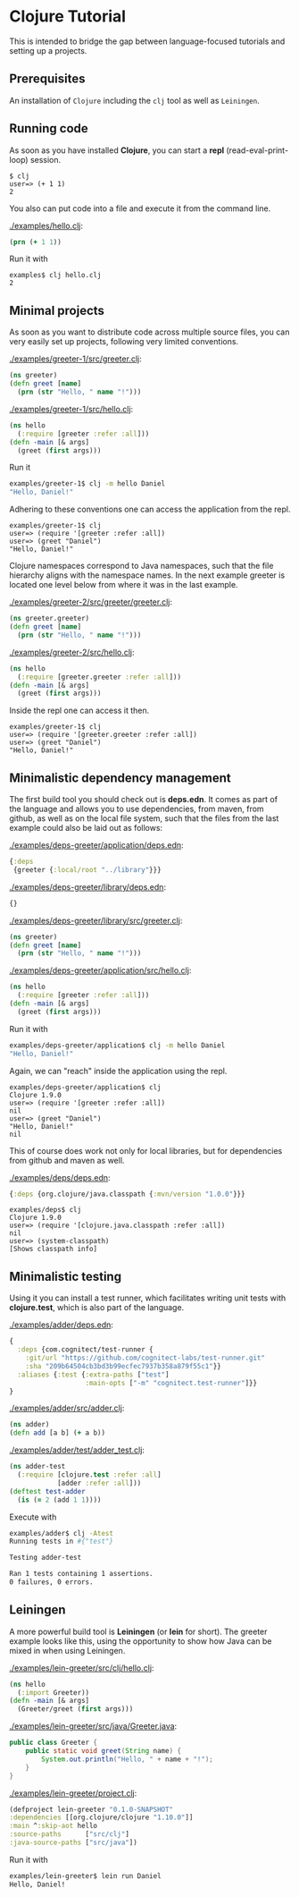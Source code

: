 # Clojure Tutorial

This is intended to bridge the gap between language-focused tutorials and setting 
up a projects.

## Prerequisites

An installation of `Clojure` including the `clj` tool as well as `Leiningen`.

## Running code

As soon as you have installed **Clojure**, you can start a **repl** (read-eval-print-loop) 
session.

    $ clj
    user=> (+ 1 1)
    2

You also can put code into a file and execute it from the command line.

[./examples/hello.clj](./examples/hello.clj):

```clojure
(prn (+ 1 1))
```

Run it with

    examples$ clj hello.clj
    2

## Minimal projects

As soon as you want to distribute code across multiple source files, 
you can very easily set up projects, following very limited conventions. 

[./examples/greeter-1/src/greeter.clj](./examples/greeter-1/src/greeter.clj):

```clojure
(ns greeter)
(defn greet [name] 
  (prn (str "Hello, " name "!")))
```

[./examples/greeter-1/src/hello.clj](./examples/greeter-1/src/hello.clj):

```clojure
(ns hello
  (:require [greeter :refer :all]))
(defn -main [& args]
  (greet (first args)))
```

Run it

```bash
examples/greeter-1$ clj -m hello Daniel
"Hello, Daniel!"
```

Adhering to these conventions one can access the application from the repl.

    examples/greeter-1$ clj
    user=> (require '[greeter :refer :all])
    user=> (greet "Daniel")
    "Hello, Daniel!"

Clojure namespaces correspond to Java namespaces, such that the file hierarchy 
aligns with the namespace names. In the next example greeter is located one level below
from where it was in the last example.

[./examples/greeter-2/src/greeter/greeter.clj](./examples/greeter-2/src/greeter/greeter.clj):

```clojure
(ns greeter.greeter)
(defn greet [name] 
  (prn (str "Hello, " name "!")))
```

[./examples/greeter-2/src/hello.clj](./examples/greeter-2/src/hello.clj):

```clojure
(ns hello
  (:require [greeter.greeter :refer :all]))
(defn -main [& args]
  (greet (first args)))
```

Inside the repl one can access it then.

    examples/greeter-1$ clj
    user=> (require '[greeter.greeter :refer :all])
    user=> (greet "Daniel")
    "Hello, Daniel!"

## Minimalistic dependency management

The first build tool you should check out is **deps.edn**. 
It comes as part of the language and allows you to use dependencies, 
from maven, from github, as well
as on the local file system, such that the files from the last 
example could also be laid out as follows:

[./examples/deps-greeter/application/deps.edn](./examples/deps-greeter/application/deps.edn):

```clojure
{:deps
 {greeter {:local/root "../library"}}}
```

[./examples/deps-greeter/library/deps.edn](./examples/deps-greeter/library/deps.edn):

```clojure
{}
```

[./examples/deps-greeter/library/src/greeter.clj](./examples/deps-greeter/library/src/greeter.clj):

```clojure
(ns greeter)
(defn greet [name] 
  (prn (str "Hello, " name "!")))
```

[./examples/deps-greeter/application/src/hello.clj](./examples/deps-greeter/application/src/hello.clj):

```clojure
(ns hello
  (:require [greeter :refer :all]))
(defn -main [& args]
  (greet (first args)))
```

Run it with

```bash
examples/deps-greeter/application$ clj -m hello Daniel
"Hello, Daniel!"
```

Again, we can "reach" inside the application using the repl.

    examples/deps-greeter/application$ clj
    Clojure 1.9.0
    user=> (require '[greeter :refer :all])
    nil
    user=> (greet "Daniel")
    "Hello, Daniel!"
    nil

This of course does work not only for local libraries, 
but for dependencies from github and maven as well.

[./examples/deps/deps.edn](./examples/deps/deps.edn):

```clojure
{:deps {org.clojure/java.classpath {:mvn/version "1.0.0"}}}
```

    examples/deps$ clj
    Clojure 1.9.0
    user=> (require '[clojure.java.classpath :refer :all])
    nil
    user=> (system-classpath)
    [Shows classpath info]

## Minimalistic testing

Using it you can install a test runner, which 
facilitates writing unit tests with **clojure.test**, 
which is also part of the language.

[./examples/adder/deps.edn](./examples/adder/deps.edn):

```clojure
{
  :deps {com.cognitect/test-runner {
    :git/url "https://github.com/cognitect-labs/test-runner.git"
    :sha "209b64504cb3bd3b99ecfec7937b358a879f55c1"}}
  :aliases {:test {:extra-paths ["test"]
                   :main-opts ["-m" "cognitect.test-runner"]}}
}
```

[./examples/adder/src/adder.clj](./examples/adder/src/adder.clj):
```clojure
(ns adder)
(defn add [a b] (+ a b))
```

[./examples/adder/test/adder_test.clj](./examples/adder/test/adder_test.clj):

```clojure
(ns adder-test
  (:require [clojure.test :refer :all]
            [adder :refer :all]))
(deftest test-adder
  (is (= 2 (add 1 1))))
```

Execute with

```bash
examples/adder$ clj -Atest
Running tests in #{"test"}

Testing adder-test

Ran 1 tests containing 1 assertions.
0 failures, 0 errors.
```

## Leiningen

A more powerful build tool is **Leiningen** (or **lein** for short). The greeter example
looks like this, using the opportunity to show how Java can be mixed in when using Leiningen.

[./examples/lein-greeter/src/clj/hello.clj](./examples/lein-greeter/src/clj/hello.clj):

```clojure
(ns hello 
  (:import Greeter))
(defn -main [& args]
  (Greeter/greet (first args)))
```

[./examples/lein-greeter/src/java/Greeter.java](./examples/lein-greeter/src/java/Greeter.java):
```java
public class Greeter {
    public static void greet(String name) {
        System.out.println("Hello, " + name + "!");
    }
}
```

[./examples/lein-greeter/project.clj](./examples/lein-greeter/project.clj):

```clojure
(defproject lein-greeter "0.1.0-SNAPSHOT"
:dependencies [[org.clojure/clojure "1.10.0"]]
:main ^:skip-aot hello
:source-paths      ["src/clj"]
:java-source-paths ["src/java"])
```

Run it with

```bash
examples/lein-greeter$ lein run Daniel
Hello, Daniel!
```
